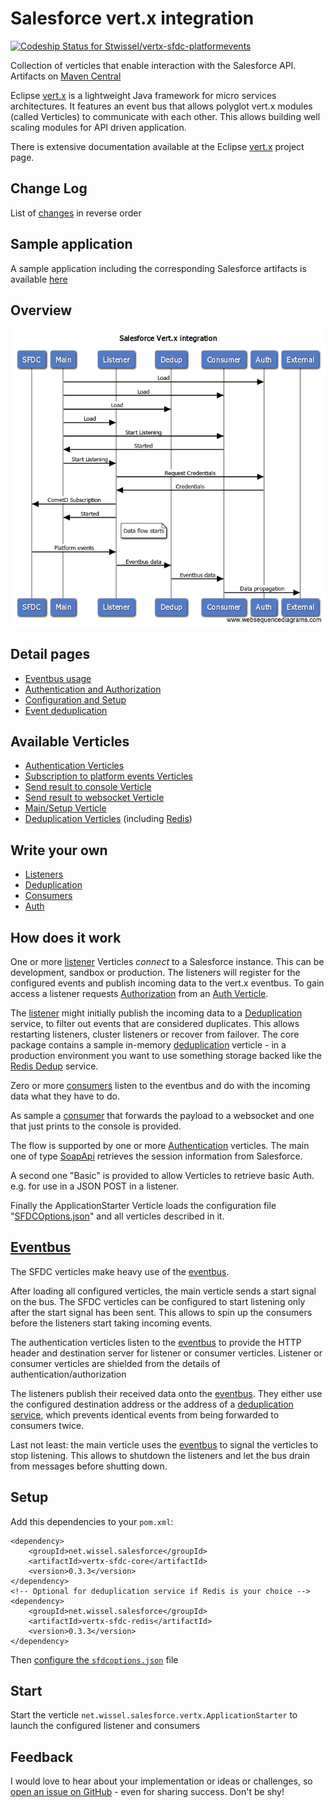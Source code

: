 # Salesforce vert.x integration

[ ![Codeship Status for Stwissel/vertx-sfdc-platformevents](https://app.codeship.com/projects/65890500-b1cd-0135-81e1-7645507f84f6/status?branch=master)](https://app.codeship.com/projects/257955)

Collection of verticles that enable interaction with the Salesforce API.<br />
Artifacts on [Maven Central](https://search.maven.org/#search%7Cga%7C1%7Cg%3A%22net.wissel.salesforce%22)

Eclipse [vert.x](http://vertx.io) is a lightweight Java framework for micro services architectures.
It features an event bus that allows polyglot vert.x modules (called Verticles) to communicate
with each other. This allows building well scaling modules for API driven application.

There is extensive documentation available at the Eclipse [vert.x](http://vertx.io) project page.

## Change Log
List of [changes](changelog.md) in reverse order

## Sample application
A sample application including the corresponding Salesforce artifacts is available [here](https://github.com/stwissel/sfdc-vertx-sample)

## Overview
![Flow of SFDC Verticles](flow.png)

## Detail pages
- [Eventbus usage](eventbus.md)
- [Authentication and Authorization](auth.md)
- [Configuration and Setup](configure.md)
- [Event deduplication](dedup.md)

## Available Verticles
- [Authentication Verticles](verticles/auth.md)
- [Subscription to platform events Verticles](verticles/platform.md)
- [Send result to console Verticle](verticles/console.md)
- [Send result to websocket Verticle](verticles/websocket.md)
- [Main/Setup Verticle](verticles/main.md)
- [Deduplication Verticles](verticles/dedup.md) (including [Redis](verticles/redis.md))

## Write your own
- [Listeners](contribute/listener.md)
- [Deduplication](contribute/dedup.md)
- [Consumers](contribute/consumer.md)
- [Auth](contribute/auth.md)

## How does it work

One or more [listener](contribute/listener.md) Verticles *connect* to a Salesforce instance. This can be development, sandbox or production.
The listeners will register for the configured events and publish incoming data to the vert.x eventbus. To gain access a listener requests [Authorization](auth.md) from an [Auth Verticle](contribute/auth.md).

The [listener](verticles/platform.md) might initially publish the incoming data to a [Deduplication](dedup.md) service, to filter out events that are considered duplicates.
This allows restarting listeners, cluster listeners or recover from failover. The core package contains a sample in-memory [deduplication](verticles/dedup.md) verticle -
 in a production environment you want to use something storage backed like the [Redis Dedup](verticles/redis.md) service.

Zero or more [consumers](contribute/consumer.md) listen to the eventbus and do with the incoming data what they have to do.

As sample a [consumer](verticles/websocket.md) that forwards the payload to a websocket and one that just prints to the console is provided. 

The flow is supported by one or more [Authentication](auth.md) verticles.
The main one of type [SoapApi](verticles/auth.md) retrieves the session information from Salesforce.

A second one "Basic" is provided to allow Verticles to retrieve basic Auth. e.g. for use in a JSON POST in a listener.

Finally the ApplicationStarter Verticle loads the configuration file "[SFDCOptions.json](configure.md)" and all verticles described in it.

## [Eventbus](eventbus.md)

The SFDC verticles make heavy use of the [eventbus](eventbus.md).

 After loading all configured verticles, the main verticle sends a start signal on the bus. The SFDC verticles can be configured to start listening only after the start signal has been sent. This allows to spin up the consumers before the listeners start taking incoming events.

 The authentication verticles listen to the [eventbus](eventbus.md) to provide the HTTP header and destination server for listener or consumer verticles. Listener or consumer verticles are shielded from the details of authentication/authorization

 The listeners publish their received data onto the [eventbus](eventbus.md). They either use the configured destination address or the address of a [deduplication service](dedup.md), which prevents identical events from being forwarded to consumers twice.

 Last not least: the main verticle uses the [eventbus](eventbus.md) to signal the verticles to stop listening. This allows to shutdown the listeners and let the bus drain from messages before shutting down.

## Setup

Add this dependencies to your `pom.xml`:

```
<dependency>
	<groupId>net.wissel.salesforce</groupId>
	<artifactId>vertx-sfdc-core</artifactId>
	<version>0.3.3</version>
</dependency>
<!-- Optional for deduplication service if Redis is your choice -->
<dependency>
	<groupId>net.wissel.salesforce</groupId>
	<artifactId>vertx-sfdc-redis</artifactId>
	<version>0.3.3</version>
</dependency>
```

Then [configure the `sfdcoptions.json`](configure.md) file

## Start
Start the verticle `net.wissel.salesforce.vertx.ApplicationStarter` to launch the configured listener and consumers

## Feedback
I would love to hear about your implementation or ideas or challenges, so 
[open an issue on GitHub](https://github.com/Stwissel/vertx-sfdc-platformevents/issues) - even for sharing success. Don't be shy!